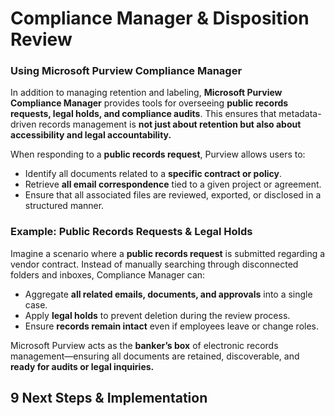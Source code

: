 # Compliance Manager & Disposition Review

### Using Microsoft Purview Compliance Manager

In addition to managing retention and labeling, **Microsoft Purview Compliance Manager** provides tools for overseeing **public records requests, legal holds, and compliance audits**. This ensures that metadata-driven records management is **not just about retention but also about accessibility and legal accountability.**

When responding to a **public records request**, Purview allows users to:

- Identify all documents related to a **specific contract or policy**.
- Retrieve **all email correspondence** tied to a given project or agreement.
- Ensure that all associated files are reviewed, exported, or disclosed in a structured manner.

### Example: Public Records Requests & Legal Holds

Imagine a scenario where a **public records request** is submitted regarding a vendor contract. Instead of manually searching through disconnected folders and inboxes, Compliance Manager can:

- Aggregate **all related emails, documents, and approvals** into a single case.
- Apply **legal holds** to prevent deletion during the review process.
- Ensure **records remain intact** even if employees leave or change roles.

Microsoft Purview acts as the **banker’s box** of electronic records management—ensuring all documents are retained, discoverable, and **ready for audits or legal inquiries.**

## 9 Next Steps & Implementation
